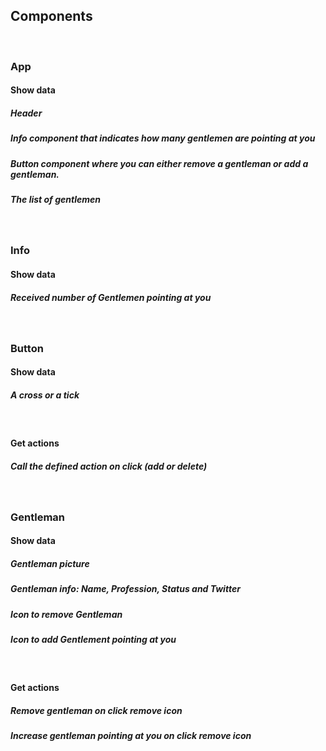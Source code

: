 ## Components

&nbsp;

### App

#### Show data

##### Header

##### Info component that indicates how many gentlemen are pointing at you

##### Button component where you can either remove a gentleman or add a gentleman.

##### The list of gentlemen

#####

&nbsp;

### Info

#### Show data

##### Received number of Gentlemen pointing at you

#####

&nbsp;

### Button

#### Show data

##### A cross or a tick

&nbsp;

#### Get actions

##### Call the defined action on click (add or delete)

&nbsp;

### Gentleman

#### Show data

##### Gentleman picture

##### Gentleman info: Name, Profession, Status and Twitter

##### Icon to remove Gentleman

##### Icon to add Gentlement pointing at you

&nbsp;

#### Get actions

##### Remove gentleman on click remove icon

##### Increase gentleman pointing at you on click remove icon
